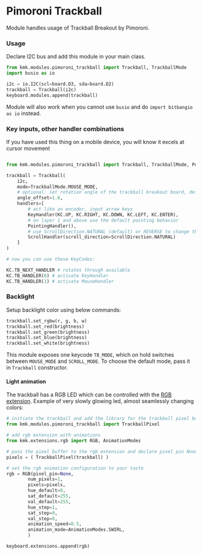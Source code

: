 # Pimoroni Trackball

Module handles usage of Trackball Breakout by Pimoroni.

### Usage

Declare I2C bus and add this module in your main class.

```python
from kmk.modules.pimoroni_trackball import Trackball, TrackballMode
import busio as io

i2c = io.I2C(scl=board.D3, sda=board.D2)
trackball = Trackball(i2c)
keyboard.modules.append(trackball)
```

Module will also work when you cannot use `busio` and do `import bitbangio as io` instead.

### Key inputs, other handler combinations

If you have used this thing on a mobile device, you will know it excels at cursor movement

```python

from kmk.modules.pimoroni_trackball import Trackball, TrackballMode, PointingHandler, KeyHandler, ScrollHandler, ScrollDirection

trackball = Trackball(
    i2c, 
    mode=TrackballMode.MOUSE_MODE, 
    # optional: set rotation angle of the trackball breakout board, default is 1
    angle_offset=1.6, 
    handlers=[
        # act like an encoder, input arrow keys
        KeyHandler(KC.UP, KC.RIGHT, KC.DOWN, KC.LEFT, KC.ENTER), 
        # on layer 1 and above use the default pointing behavior
        PointingHandler(),
        # use ScrollDirection.NATURAL (default) or REVERSE to change the scrolling direction
        ScrollHandler(scroll_direction=ScrollDirection.NATURAL)
    ]
)

# now you can use these KeyCodes:

KC.TB_NEXT_HANDLER # rotates through available 
KC.TB_HANDLER(0) # activate KeyHandler 
KC.TB_HANDLER(1) # activate MouseHandler

```


### Backlight

Setup backlight color using below commands:

```python
trackball.set_rgbw(r, g, b, w)
trackball.set_red(brightness)
trackball.set_green(brightness)
trackball.set_blue(brightness)
trackball.set_white(brightness)
```

This module exposes one keycode `TB_MODE`, which on hold switches between `MOUSE_MODE` and `SCROLL_MODE`.
To choose the default mode, pass it in `Trackball` constructor.


#### Light animation

The trackball has a RGB LED which can be controlled with the [RGB extension](http://kmkfw.io/docs/rgb).
Example of very slowly glowing led, almost seamlessly changing colors:

```python
# initiate the trackball and add the library for the trackball pixel buffer
from kmk.modules.pimoroni_trackball import TrackballPixel

# add rgb extension with animations
from kmk.extensions.rgb import RGB, AnimationModes

# pass the pixel buffer to the rgb extension and declare pixel pin None
pixels = ( TrackballPixel(trackball) )

# set the rgb animation configuration to your taste
rgb = RGB(pixel_pin=None,
        num_pixels=1,
        pixels=pixels,
        hue_default=0,
        sat_default=255,
        val_default=255,
        hue_step=1,
        sat_step=0,
        val_step=0,
        animation_speed=0.5,
        animation_mode=AnimationModes.SWIRL,
        )

keyboard.extensions.append(rgb)
```

